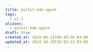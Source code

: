 ```yaml
---
title: polkit-kde-agent
tags:
  - v1.1
aliases:
  - polkit-kde-agent
draft: true
created_at: 2024-08-11T00:49:56-03:00
updated_at: 2024-10-10T18:01:12-03:00
---
```

